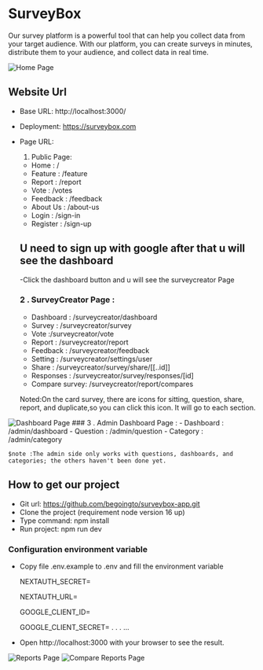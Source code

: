 # SurveyBox

Our survey platform is a powerful tool that can help you collect data from your target audience. With our platform, you can create surveys in minutes, distribute them to your audience, and collect data in real time.

![Home Page](public/home.jpeg)

## Website Url
- Base URL: http://localhost:3000/
- Deployment: https://surveybox.com
- Page URL:
    1. Public Page:
    - Home : /
    - Feature : /feature
    - Report : /report
    - Vote : /votes
    - Feedback : /feedback
    - About Us : /about-us
    - Login : /sign-in
    - Register : /sign-up

  ## U need to sign up with google after that u will see the    dashboard
  -Click the dashboard button and u will see the surveycreator Page

  ### 2 . SurveyCreator Page :
    - Dashboard : /surveycreator/dashboard
    - Survey : /surveycreator/survey
    - Vote :/surveycreator/vote
    - Report : /surveycreator/report
    - Feedback : /surveycreator/feedback
    - Setting : /surveycreator/settings/user
    - Share :  /surveycreator/survey/share/[[..id]]
    - Responses :  /surveycreator/survey/responses/[id]
    - Compare survey: /surveycreator/report/compares
  
  Noted:On the card survey, there are icons for sitting, question, share, report, and duplicate,so you can click this icon. It will go to each section.

![Dashboard Page](public/dashboard.jpeg)
    ### 3 . Admin Dashboard Page :
    - Dashboard : /admin/dashboard
    - Question : /admin/question
    - Category  : /admin/category

    $note :The admin side only works with questions, dashboards, and categories; the others haven't been done yet.


## How to get our project
- Git url: https://github.com/begoingto/surveybox-app.git
- Clone the project (requirement node version 16 up)
- Type command: npm install
- Run project: npm run dev
### Configuration environment variable
- Copy file .env.example to .env and fill the environment variable

  NEXTAUTH_SECRET=

  NEXTAUTH_URL=

  GOOGLE_CLIENT_ID=

  GOOGLE_CLIENT_SECRET=
  .
  .
  .
  ...
- Open http://localhost:3000 with your browser to see the result.

![Reports Page](public/reports.jpeg)
![Compare Reports Page](public/compare-reports.jpeg)
